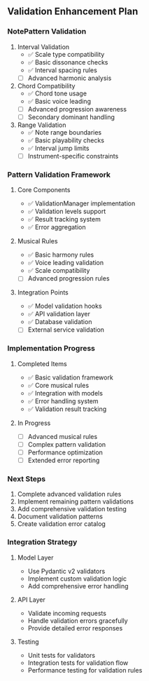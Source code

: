 ## Validation Enhancement Plan

### NotePattern Validation
1. Interval Validation
   - ✅ Scale type compatibility
   - ✅ Basic dissonance checks
   - ✅ Interval spacing rules
   - [ ] Advanced harmonic analysis

2. Chord Compatibility
   - ✅ Chord tone usage
   - ✅ Basic voice leading
   - [ ] Advanced progression awareness
   - [ ] Secondary dominant handling

3. Range Validation
   - ✅ Note range boundaries
   - ✅ Basic playability checks
   - ✅ Interval jump limits
   - [ ] Instrument-specific constraints

### Pattern Validation Framework
1. Core Components
   - ✅ ValidationManager implementation
   - ✅ Validation levels support
   - ✅ Result tracking system
   - ✅ Error aggregation

2. Musical Rules
   - ✅ Basic harmony rules
   - ✅ Voice leading validation
   - ✅ Scale compatibility
   - [ ] Advanced progression rules

3. Integration Points
   - ✅ Model validation hooks
   - ✅ API validation layer
   - ✅ Database validation
   - [ ] External service validation

### Implementation Progress
1. Completed Items
   - ✅ Basic validation framework
   - ✅ Core musical rules
   - ✅ Integration with models
   - ✅ Error handling system
   - ✅ Validation result tracking

2. In Progress
   - [ ] Advanced musical rules
   - [ ] Complex pattern validation
   - [ ] Performance optimization
   - [ ] Extended error reporting

### Next Steps
1. Complete advanced validation rules
2. Implement remaining pattern validations
3. Add comprehensive validation testing
4. Document validation patterns
5. Create validation error catalog

### Integration Strategy
1. Model Layer
   - Use Pydantic v2 validators
   - Implement custom validation logic
   - Add comprehensive error handling

2. API Layer
   - Validate incoming requests
   - Handle validation errors gracefully
   - Provide detailed error responses

3. Testing
   - Unit tests for validators
   - Integration tests for validation flow
   - Performance testing for validation rules
